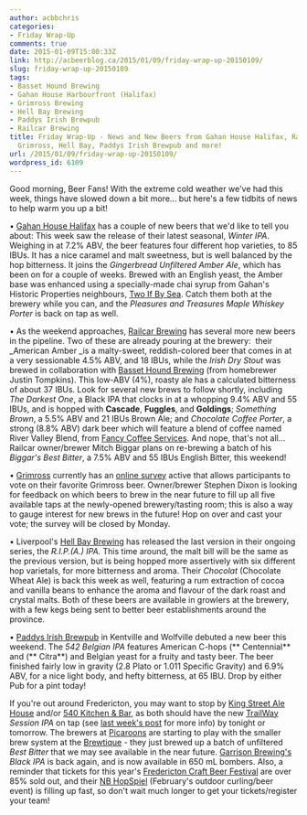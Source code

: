 ```yaml
---
author: acbbchris
categories:
- Friday Wrap-Up
comments: true
date: 2015-01-09T15:00:33Z
link: http://acbeerblog.ca/2015/01/09/friday-wrap-up-20150109/
slug: friday-wrap-up-20150109
tags:
- Basset Hound Brewing
- Gahan House Harbourfront (Halifax)
- Grimross Brewing
- Hell Bay Brewing
- Paddys Irish Brewpub
- Railcar Brewing
title: Friday Wrap-Up - News and New Beers from Gahan House Halifax, Railcar Brewing,
  Grimross, Hell Bay, Paddys Irish Brewpub and more!
url: /2015/01/09/friday-wrap-up-20150109/
wordpress_id: 6109
---
```


Good morning, Beer Fans! With the extreme cold weather we've had this week, things have slowed down a bit more... but here's a few tidbits of news to help warm you up a bit!

• [Gahan House Halifax](http://halifax.gahan.ca/) has a couple of new beers that we'd like to tell you about: This week saw the release of their latest seasonal, _Winter IPA_. Weighing in at 7.2% ABV, the beer features four different hop varieties, to 85 IBUs. It has a nice caramel and malt sweetness, but is well balanced by the hop bitterness. It joins the _Gingerbread Unfiltered Amber Ale_, which has been on for a couple of weeks. Brewed with an English yeast, the Amber base was enhanced using a specially-made chai syrup from Gahan's Historic Properties neighbours, [Two If By Sea](http://twoifbyseacafe.ca/). Catch them both at the brewery while you can, and the _Pleasures and Treasures Maple Whiskey Porter_ is back on tap as well.

• As the weekend approaches, [Railcar Brewing](http://railcarbrewing.com/) has several more new beers in the pipeline. Two of these are already pouring at the brewery:  their _American Amber _is a malty-sweet, reddish-colored beer that comes in at a very sessionable 4.5% ABV, and 18 IBUs, while the _Irish Dry Stout_ was brewed in collaboration with [Basset Hound Brewing](https://www.facebook.com/bassetthoundhomebrewing) (from homebrewer Justin Tompkins). This low-ABV (4%), roasty ale has a calculated bitterness of about 37 IBUs. Look for several new brews to follow shortly, including _The Darkest One_, a Black IPA that clocks in at a whopping 9.4% ABV and 55 IBUs, and is hopped with **Cascade**, **Fuggles**, and **Goldings**; _Something Brown_, a 5.5% ABV and 21 IBUs Brown Ale; and _Chocolate Coffee Porter_, a strong (8.8% ABV) dark beer which will feature a blend of coffee named River Valley Blend, from [Fancy Coffee Services](http://www.fancycoffeeservices.ca/). And nope, that's not all... Railcar owner/brewer Mitch Biggar plans on re-brewing a batch of his _Biggar's Best Bitter_, a 7.5% ABV and 55 IBUs English Bitter, this weekend!

• [Grimross](https://www.facebook.com/pages/Grimross-Brewing-Co/110264115801307) currently has an [online survey](http://grimross.com/2015/01/05/158/) active that allows participants to vote on their favorite Grimross beer. Owner/brewer Stephen Dixon is looking for feedback on which beers to brew in the near future to fill up all five available taps at the newly-opened brewery/tasting room; this is also a way to gauge interest for new brews in the future! Hop on over and cast your vote; the survey will be closed by Monday.

• Liverpool's [Hell Bay Brewing](http://www.hellbaybrewing.com/) has released the last version in their ongoing series, the _R.I.P.(A.) IPA._ This time around, the malt bill will be the same as the previous version, but is being hopped more assertively with six different hop varietals, for more bitterness and aroma. Their _Chocolat_ (Chocolate Wheat Ale) is back this week as well, featuring a rum extraction of cocoa and vanilla beans to enhance the aroma and flavour of the dark roast and crystal malts. Both of these beers are available in growlers at the brewery, with a few kegs being sent to better beer establishments around the province.

• [Paddys Irish Brewpub](http://www.paddyspub.ca/) in Kentville and Wolfville debuted a new beer this weekend. The _542 Belgian IPA_ features American C-hops (** Centennial** and (** Citra**) and Belgian yeast for a fruity and tasty beer. The beer finished fairly low in gravity (2.8 Plato or 1.011 Specific Gravity) and 6.9% ABV, for a nice light body, and hefty bitterness, at 65 IBU. Drop by either Pub for a pint today!

If you're out around Fredericton, you may want to stop by [King Street Ale House](http://thekingstreetalehouse.ca/) and/or [540 Kitchen & Bar](https://www.facebook.com/540kitchenandbar), as both should have the new [TrailWay](https://www.facebook.com/trailwaybrewing) _Session IPA_ on tap (see [last week's post](http://acbeerblog.ca/2015/01/02/friday-wrap-up-jan-2nd/) for more info) by tonight or tomorrow. The brewers at [Picaroons](https://www.facebook.com/picaroons) are starting to play with the smaller brew system at the [Brewtique](https://www.facebook.com/pages/Picaroons-Brewtique/175733285789133?ref=br_tf) - they just brewed up a batch of unfiltered _Best Bitter_ that we may see available in the near future. [Garrison Brewing's](http://www.garrisonbrewing.com/) _Black IPA_ is back again, and is now available in 650 mL bombers. Also, a reminder that tickets for this year's [Fredericton Craft Beer Festival](http://www.frederictoncraftbeerfestival.com/) are over 85% sold out, and their [NB HopSpiel](https://www.facebook.com/NBHopSpiel?ref=br_tf) (February's outdoor curling/beer event) is filling up fast, so don't wait much longer to get your tickets/register your team!
